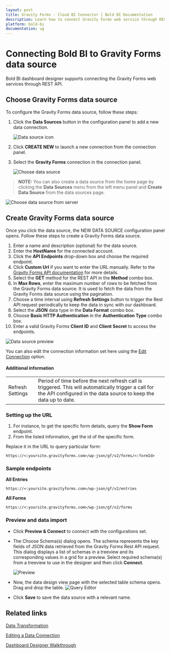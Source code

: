 ```yaml
---
layout: post
title: Gravity Forms - Cloud BI Connector | Bold BI Documentation
description: Learn how to connect Gravity Forms web service through REST API endpoint with Bold BI Cloud and create data source.
platform: bold-bi
documentation: ug
---
```


# Connecting Bold BI to Gravity Forms data source
Bold BI dashboard designer supports connecting the Gravity Forms web services through REST API.

## Choose Gravity Forms data source

To configure the Gravity Forms data source, follow these steps:

1. Click the **Data Sources** button in the configuration panel to add a new data connection.

   ![Data source icon](/static/assets/cloud/working-with-datasource/data-connectors/images/common/DataSourcesIcon.png)

2. Click **CREATE NEW** to launch a new connection from the connection panel.
3. Select the **Gravity Forms** connection in the connection panel.

   ![Choose data source](/static/assets/cloud/working-with-datasource/data-connectors/images/GravityForms/ChooseDS.png)

> **NOTE:** You can also create a data source from the home page by clicking the **Data Sources** menu from the left menu panel and **Create Data Source** from the data sources page.

   ![Choose data source from server](/static/assets/cloud/working-with-datasource/data-connectors/images/GravityForms/ChooseDS_Server.png)


## Create Gravity Forms data source
Once you click the data source, the NEW DATA SOURCE configuration panel opens. Follow these steps to create a Gravity Forms data source.
1. Enter a name and description (optional) for the data source.
2. Enter the **HostName** for the connected account.
3. Click the **API Endpoints** drop-down box and choose the required endpoint.
4. Click **Custom Url** if you want to enter the URL manually. Refer to the [Gravity Forms API documentation](https://docs.gravityforms.com/rest-api-v2/#api-documentation) for more details.  
5. Select the **GET** method for the REST API in the **Method** combo box.
6. In **Max Rows**, enter the maximum number of rows to be fetched from the Gravity Forms data source. It is used to fetch the data from the Gravity Forms data source using the pagination.
7. Choose a time interval using **Refresh Settings** button to trigger the Rest API request periodically to keep the data in sync with our dashboard.  
8. Select the **JSON** data type in the **Data Format** combo box.
9. Choose **Basic HTTP Authentication** in the **Authentication Type** combo box.
10. Enter a valid Gravity Forms **Client ID** and **Client Secret** to access the endpoints.

![Data source preview](/static/assets/cloud/working-with-datasource/data-connectors/images/GravityForms/DataSourcesView.png)

You can also edit the connection information set here using the [Edit Connection](/cloud-bi/working-with-data-source/editing-a-data-connection/) option.

#### Additional information
<table width="600">
<tr>
<td>
Refresh Settings
</td>
<td>
Period of time before the next refresh call is triggered. This will automatically trigger a call for the API configured in the data source to keep the data up to date.
</td>
</tr>
</table>

### Setting up the URL

1. For instance, to get the specific form details, query the **Show Form** endpoint.
2. From the listed information, get the id of the specific form.

Replace it in the URL to query particular form:

`https://<:yoursite.gravityforms.com>/wp-json/gf/v2/forms/<:formId>`

### Sample endpoints

**All Entries**

`https://<:yoursite.gravityforms.com>/wp-json/gf/v2/entries`

**All Forms**

`https://<:yoursite.gravityforms.com>/wp-json/gf/v2/forms`

### Preview and data import
* Click **Preview & Connect** to connect with the configurations set.
* The Choose Schema(s) dialog opens. The schema represents the key fields of JSON data retrieved from the Gravity Forms Rest API request. This dialog displays a list of schemas in a treeview and its corresponding values in a grid for a preview. Select required schema(s) from a treeview to use in the designer and then click **Connect**.

   ![Preview](/static/assets/cloud/working-with-datasource/data-connectors/images/common/Preview.png)

* Now, the data design view page with the selected table schema opens. Drag and drop the table.
   ![Query Editor](/static/assets/cloud/working-with-datasource/data-connectors/images/common/QueryEditor.png)

* Click **Save** to save the data source with a relevant name.

## Related links
[Data Transformation](/cloud-bi/working-with-data-source/transforming-data/joining-table/)

[Editing a Data Connection](/cloud-bi/working-with-data-source/editing-a-data-connection/)   

[Dashboard Designer Walkthrough](/cloud-bi/getting-started/bold-bi-walk-through/)
